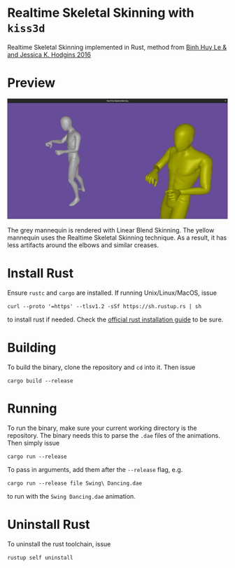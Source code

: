 # Realtime Skeletal Skinning with `kiss3d`
Realtime Skeletal Skinning implemented in Rust, method from [Binh Huy Le & and Jessica K. Hodgins 2016](https://binh.graphics/papers/2016s-cor/)

# Preview
![image](https://github.com/mijalk0/realtime_skeletal_skinning_kiss3d/blob/master/preview.png)

The grey mannequin is rendered with Linear Blend Skinning. The yellow mannequin uses the Realtime Skeletal Skinning technique. As a result, it has less artifacts around the elbows and similar creases.

# Install Rust

Ensure `rustc` and `cargo` are installed. If running Unix/Linux/MacOS, issue

```
curl --proto '=https' --tlsv1.2 -sSf https://sh.rustup.rs | sh
```

to install rust if needed. Check the [official rust installation guide](https://www.rust-lang.org/tools/install) to be sure.

# Building

To build the binary, clone the repository and `cd` into it. Then issue 

```
cargo build --release
```

# Running

To run the binary, make sure your current working directory is the repository. The binary needs this to parse the `.dae` files of the animations. Then simply issue

```
cargo run --release
```

To pass in arguments, add them after the `--release` flag, e.g.

```
cargo run --release file Swing\ Dancing.dae
```

to run with the `Swing Dancing.dae` animation.

# Uninstall Rust

To uninstall the rust toolchain, issue 

```
rustup self uninstall
```
